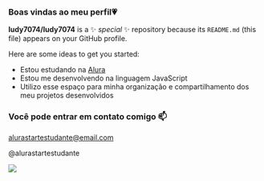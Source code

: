 ### Boas vindas ao meu perfil💗


**ludy7074/ludy7074** is a ✨ _special_ ✨ repository because its `README.md` (this file) appears on your GitHub profile.

Here are some ideas to get you started:

- Estou estudando na [Alura](https://alura.com.br)
- Estou me desenvolvendo na linguagem JavaScript
- Utilizo esse espaço para minha organização e compartilhamento dos meu projetos desenvolvidos

### Você pode entrar em contato comigo 📫
alurastartestudante@email.com

@alurastartestudante

![](https://media1.tenor.com/m/5XBmo0SAiNYAAAAd/lastingimpressions3d-lastingimpressions.gif)

